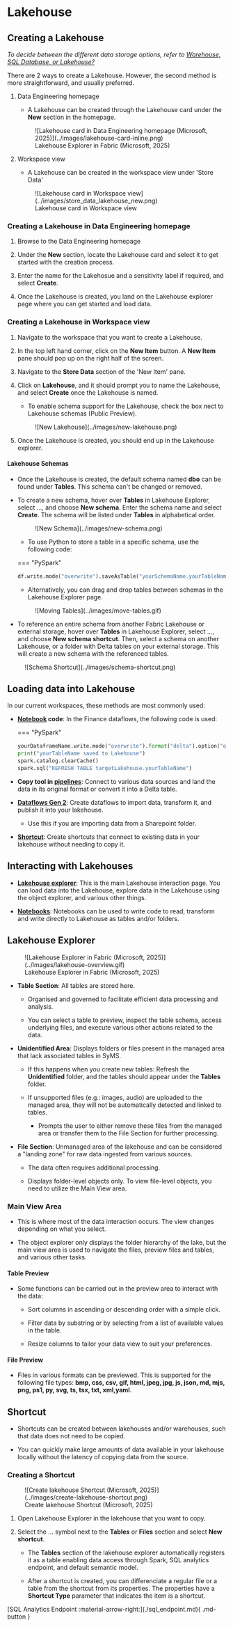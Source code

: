 # Lakehouse

## Creating a Lakehouse

*To decide between the different data storage options, refer to [Warehouse, SQL Database, or Lakehouse?](../terminology/store_data.md#warehouse-sql-database-or-lakehouse)*

There are 2 ways to create a Lakehouse. However, the second method is more straightforward, and usually preferred.

1. Data Engineering homepage

    - A Lakehouse can be created through the Lakehouse card under the **New** section in the homepage.

    <figure markdown="span">
    ![Lakehouse card in Data Engineering homepage (Microsoft, 2025)](../images/lakehouse-card-inline.png)
    <figcaption>Lakehouse Explorer in Fabric (Microsoft, 2025)</figcaption>
    </figure>

2. Workspace view

    - A Lakehouse can be created in the workspace view under 'Store Data'

    <figure markdown="span">
    ![Lakehouse card in Workspace view](../images/store_data_lakehouse_new.png)
    <figcaption>Lakehouse card in Workspace view</figcaption>
    </figure>

### Creating a Lakehouse in Data Engineering homepage

1. Browse to the Data Engineering homepage

2. Under the **New** section, locate the Lakehouse card and select it to get started with the creation process.

3. Enter the name for the Lakehosue and a sensitivity label if required, and select **Create**.

4. Once the Lakehouse is created, you land on the Lakehouse explorer page where you can get started and load data.

### Creating a Lakehouse in Workspace view

1. Navigate to the workspace that you want to create a Lakehouse.

2. In the top left hand corner, click on the **New Item** button. A **New Item** pane should pop up on the right half of the screen.

3. Navigate to the **Store Data** section of the 'New Item' pane.

4. Click on **Lakehouse**, and it should prompt you to name the Lakehouse, and select **Create** once the Lakehouse is named.

    - To enable schema support for the Lakehouse, check the box nect to Lakehouse schemas (Public Preview).

    <figure markdown="span">
    ![New Lakehouse](../images/new-lakehouse.png)
    </figure>

5. Once the Lakehouse is created, you should end up in the Lakehouse explorer.


#### Lakehouse Schemas

- Once the Lakehouse is created, the default schema named **dbo** can be found under **Tables**. This schema can't be changed or removed.

- To create a new schema, hover over **Tables** in Lakehouse Explorer, select ..., and choose **New schema**. Enter the schema name and select **Create**. The schema will be listed under **Tables** in alphabetical order.

    <figure markdown="span">
    ![New Schema](../images/new-schema.png)
    </figure>

    - To use Python to store a table in a specific schema, use the following code:

    === "PySpark"
    ```python
    df.write.mode("overwrite").saveAsTable("yourSchemaName.yourTableName")
    ```

    - Alternatively, you can drag and drop tables between schemas in the Lakehouse Explorer page.

    <figure markdown="span">
    ![Moving Tables](../images/move-tables.gif)
    </figure>

- To reference an entire schema from another Fabric Lakehouse or external storage, hover over **Tables** in Lakehouse Explorer, select ..., and choose **New schema shortcut**. Then, select a schema on another Lakehouse, or a folder with Delta tables on your external storage. This will create a new schema with the referenced tables.

<figure markdown="span">
![Schema Shortcut](../images/schema-shortcut.png)
</figure>

## Loading data into Lakehouse

In our current workspaces, these methods are most commonly used:

- **[Notebook](./notebook.md) code**: In the Finance dataflows, the following code is used:

    === "PySpark"
    ```python
    yourDataframeName.write.mode("overwrite").format("delta").option("overwriteSchema", "true").saveAsTable("targetLakehouse.yourTableName")
    print("yourTableName saved to Lakehouse")
    spark.catalog.clearCache()
    spark.sql("REFRESH TABLE targetLakehouse.yourTableName")
    ```

- **Copy tool in [pipelines](./pipelines.md)**: Connect to various data sources and land the data in its original format or convert it into a Delta table.

- [**Dataflows Gen 2**](./dataflow.md): Create dataflows to import data, transform it, and publish it into your lakehouse.

    - Use this if you are importing data from a Sharepoint folder.

- [**Shortcut**](#shortcut): Create shortcuts that connect to existing data in your lakehouse without needing to copy it.

## Interacting with Lakehouses

- [**Lakehouse explorer**](#lakehouse-explorer): This is the main Lakehouse interaction page. You can load data into the Lakehouse, explore data in the Lakehouse using the object explorer, and various other things.

- [**Notebooks**](./notebook.md): Notebooks can be used to write code to read, transform and write directly to Lakehouse as tables and/or folders.

## Lakehouse Explorer

<figure markdown="span">
  ![Lakehouse Explorer in Fabric (Microsoft, 2025)](../images/lakehouse-overview.gif)
  <figcaption>Lakehouse Explorer in Fabric (Microsoft, 2025)</figcaption>
</figure>

- **Table Section**: All tables are stored here.

    - Organised and governed to facilitate efficient data processing and analysis.

    - You can select a table to preview, inspect the table schema, access underlying files, and execute various other actions related to the data.

- **Unidentified Area**: Displays folders or files present in the managed area that lack associated tables in SyMS.

    - If this happens when you create new tables: Refresh the **Unidentified** folder, and the tables should appear under the **Tables** folder.

    - If unsupported files (e.g.: images, audio) are uploaded to the managed area, they will not be automatically detected and linked to tables.

        - Prompts the user to either remove these files from the managed area or transfer them to the File Section for further processing. 

- **File Section**: Unmanaged area of the lakehouse and can be considered a "landing zone" for raw data ingested from various sources.

    - The data often requires additional processing. 

    - Displays folder-level objects only. To view file-level objects, you need to utilize the Main View area.

### Main View Area

- This is where most of the data interaction occurs. The view changes depending on what you select.

- The object explorer only displays the folder hierarchy of the lake, but the main view area is used to navigate the files, preview files and tables, and various other tasks.

#### Table Preview

- Some functions can be carried out in the preview area to interact with the data:

    - Sort columns in ascending or descending order with a simple click.

    - Filter data by substring or by selecting from a list of available values in the table.

    - Resize columns to tailor your data view to suit your preferences.

#### File Preview

- Files in various formats can be previewed. This is supported for the following file types: **bmp, css, csv, gif, html, jpeg, jpg, js, json, md, mjs, png, ps1, py, svg, ts, tsx, txt, xml,yaml**.

## Shortcut

- Shortcuts can be created between lakehouses and/or warehouses, such that data does not need to be copied.

- You can quickly make large amounts of data available in your lakehouse locally without the latency of copying data from the source.

### Creating a Shortcut

<figure markdown="span">
![Create lakehouse Shortcut (Microsoft, 2025)](../images/create-lakehouse-shortcut.png)
<figcaption>Create lakehouse Shortcut (Microsoft, 2025)</figcaption>
</figure>

1. Open Lakehouse Explorer in the lakehouse that you want to copy.

2. Select the ... symbol next to the **Tables** or **Files** section and select **New shortcut**.

    - The **Tables** section of the lakehouse explorer automatically registers it as a table enabling data access through Spark, SQL analytics endpoint, and default semantic model.

    - After a shortcut is created, you can differenciate a regular file or a table from the shortcut from its properties. The properties have a **Shortcut Type** parameter that indicates the item is a shortcut.


<div style="display: flex; justify-content: flex-end; gap: 0.5rem;" markdown="1">
[SQL Analytics Endpoint :material-arrow-right:](./sql_endpoint.md){ .md-button }
</div>